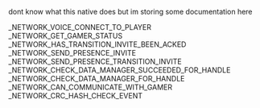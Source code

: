 dont know what this native does but im storing some documentation here


_NETWORK_VOICE_CONNECT_TO_PLAYER
_NETWORK_GET_GAMER_STATUS
_NETWORK_HAS_TRANSITION_INVITE_BEEN_ACKED
_NETWORK_SEND_PRESENCE_INVITE
_NETWORK_SEND_PRESENCE_TRANSITION_INVITE
_NETWORK_CHECK_DATA_MANAGER_SUCCEEDED_FOR_HANDLE
_NETWORK_CHECK_DATA_MANAGER_FOR_HANDLE
_NETWORK_CAN_COMMUNICATE_WITH_GAMER
_NETWORK_CRC_HASH_CHECK_EVENT